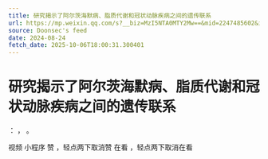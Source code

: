 ```yaml
---
title: 研究揭示了阿尔茨海默病、脂质代谢和冠状动脉疾病之间的遗传联系
url: https://mp.weixin.qq.com/s?__biz=MzI5NTA0MTY2Mw==&mid=2247485602&idx=1&sn=b4ebed6df464fe46b6af20f4480be9f5
source: Doonsec's feed
date: 2024-08-24
fetch_date: 2025-10-06T18:00:31.300401
---
```


# 研究揭示了阿尔茨海默病、脂质代谢和冠状动脉疾病之间的遗传联系

：
，
。

视频
小程序
赞
，轻点两下取消赞
在看
，轻点两下取消在看